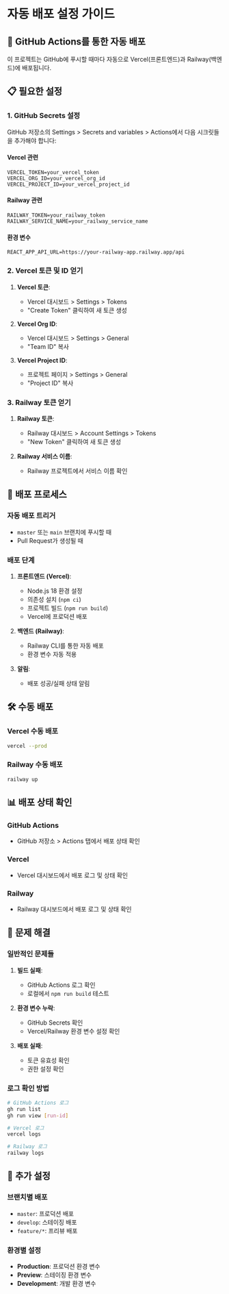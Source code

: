 # 자동 배포 설정 가이드

## 🚀 GitHub Actions를 통한 자동 배포

이 프로젝트는 GitHub에 푸시할 때마다 자동으로 Vercel(프론트엔드)과 Railway(백엔드)에 배포됩니다.

## 📋 필요한 설정

### 1. GitHub Secrets 설정

GitHub 저장소의 Settings > Secrets and variables > Actions에서 다음 시크릿들을 추가해야 합니다:

#### Vercel 관련

```
VERCEL_TOKEN=your_vercel_token
VERCEL_ORG_ID=your_vercel_org_id
VERCEL_PROJECT_ID=your_vercel_project_id
```

#### Railway 관련

```
RAILWAY_TOKEN=your_railway_token
RAILWAY_SERVICE_NAME=your_railway_service_name
```

#### 환경 변수

```
REACT_APP_API_URL=https://your-railway-app.railway.app/api
```

### 2. Vercel 토큰 및 ID 얻기

1. **Vercel 토큰**:
   - Vercel 대시보드 > Settings > Tokens
   - "Create Token" 클릭하여 새 토큰 생성

2. **Vercel Org ID**:
   - Vercel 대시보드 > Settings > General
   - "Team ID" 복사

3. **Vercel Project ID**:
   - 프로젝트 페이지 > Settings > General
   - "Project ID" 복사

### 3. Railway 토큰 얻기

1. **Railway 토큰**:
   - Railway 대시보드 > Account Settings > Tokens
   - "New Token" 클릭하여 새 토큰 생성

2. **Railway 서비스 이름**:
   - Railway 프로젝트에서 서비스 이름 확인

## 🔄 배포 프로세스

### 자동 배포 트리거

- `master` 또는 `main` 브랜치에 푸시할 때
- Pull Request가 생성될 때

### 배포 단계

1. **프론트엔드 (Vercel)**:
   - Node.js 18 환경 설정
   - 의존성 설치 (`npm ci`)
   - 프로젝트 빌드 (`npm run build`)
   - Vercel에 프로덕션 배포

2. **백엔드 (Railway)**:
   - Railway CLI를 통한 자동 배포
   - 환경 변수 자동 적용

3. **알림**:
   - 배포 성공/실패 상태 알림

## 🛠️ 수동 배포

### Vercel 수동 배포

```bash
vercel --prod
```

### Railway 수동 배포

```bash
railway up
```

## 📊 배포 상태 확인

### GitHub Actions

- GitHub 저장소 > Actions 탭에서 배포 상태 확인

### Vercel

- Vercel 대시보드에서 배포 로그 및 상태 확인

### Railway

- Railway 대시보드에서 배포 로그 및 상태 확인

## 🔧 문제 해결

### 일반적인 문제들

1. **빌드 실패**:
   - GitHub Actions 로그 확인
   - 로컬에서 `npm run build` 테스트

2. **환경 변수 누락**:
   - GitHub Secrets 확인
   - Vercel/Railway 환경 변수 설정 확인

3. **배포 실패**:
   - 토큰 유효성 확인
   - 권한 설정 확인

### 로그 확인 방법

```bash
# GitHub Actions 로그
gh run list
gh run view [run-id]

# Vercel 로그
vercel logs

# Railway 로그
railway logs
```

## 📝 추가 설정

### 브랜치별 배포

- `master`: 프로덕션 배포
- `develop`: 스테이징 배포
- `feature/*`: 프리뷰 배포

### 환경별 설정

- **Production**: 프로덕션 환경 변수
- **Preview**: 스테이징 환경 변수
- **Development**: 개발 환경 변수
